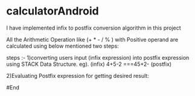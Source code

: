 # calculatorAndroid

I have implemented infix to postfix conversion algorithm in this project

All the Arithmetic Operation like (+ * - / % ) with Positive operand are calculated  using below mentioned two steps:

steps  :-
1)converting users input (infix expression) into postfix expression using STACK Data Structure.
eg).  (infix)  4+5-2     ===45+2- (postfix)

2)Evaluating Postfix expression for getting desired result:

#End
